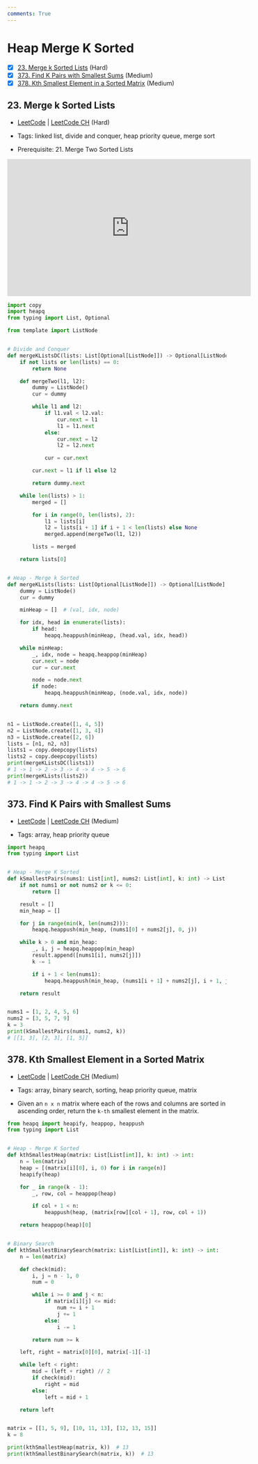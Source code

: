 ```yaml
---
comments: True
---
```


# Heap Merge K Sorted

- [x] [23. Merge k Sorted Lists](https://leetcode.cn/problems/merge-k-sorted-lists/) (Hard)
- [x] [373. Find K Pairs with Smallest Sums](https://leetcode.cn/problems/find-k-pairs-with-smallest-sums/) (Medium)
- [x] [378. Kth Smallest Element in a Sorted Matrix](https://leetcode.cn/problems/kth-smallest-element-in-a-sorted-matrix/) (Medium)

## 23. Merge k Sorted Lists

-   [LeetCode](https://leetcode.com/problems/merge-k-sorted-lists/) | [LeetCode CH](https://leetcode.cn/problems/merge-k-sorted-lists/) (Hard)

-   Tags: linked list, divide and conquer, heap priority queue, merge sort
-   Prerequisite: 21. Merge Two Sorted Lists

<iframe width="560" height="315" src="https://www.youtube.com/embed/q5a5OiGbT6Q?si=SlQg9SKZh1YL62vH" title="YouTube video player" frameborder="0" allow="accelerometer; autoplay; clipboard-write; encrypted-media; gyroscope; picture-in-picture; web-share" referrerpolicy="strict-origin-when-cross-origin" allowfullscreen></iframe>

```python title="23. Merge k Sorted Lists - Python Solution"
import copy
import heapq
from typing import List, Optional

from template import ListNode


# Divide and Conquer
def mergeKListsDC(lists: List[Optional[ListNode]]) -> Optional[ListNode]:
    if not lists or len(lists) == 0:
        return None

    def mergeTwo(l1, l2):
        dummy = ListNode()
        cur = dummy

        while l1 and l2:
            if l1.val < l2.val:
                cur.next = l1
                l1 = l1.next
            else:
                cur.next = l2
                l2 = l2.next

            cur = cur.next

        cur.next = l1 if l1 else l2

        return dummy.next

    while len(lists) > 1:
        merged = []

        for i in range(0, len(lists), 2):
            l1 = lists[i]
            l2 = lists[i + 1] if i + 1 < len(lists) else None
            merged.append(mergeTwo(l1, l2))

        lists = merged

    return lists[0]


# Heap - Merge k Sorted
def mergeKLists(lists: List[Optional[ListNode]]) -> Optional[ListNode]:
    dummy = ListNode()
    cur = dummy

    minHeap = []  # (val, idx, node)

    for idx, head in enumerate(lists):
        if head:
            heapq.heappush(minHeap, (head.val, idx, head))

    while minHeap:
        _, idx, node = heapq.heappop(minHeap)
        cur.next = node
        cur = cur.next

        node = node.next
        if node:
            heapq.heappush(minHeap, (node.val, idx, node))

    return dummy.next


n1 = ListNode.create([1, 4, 5])
n2 = ListNode.create([1, 3, 4])
n3 = ListNode.create([2, 6])
lists = [n1, n2, n3]
lists1 = copy.deepcopy(lists)
lists2 = copy.deepcopy(lists)
print(mergeKListsDC(lists1))
# 1 -> 1 -> 2 -> 3 -> 4 -> 4 -> 5 -> 6
print(mergeKLists(lists2))
# 1 -> 1 -> 2 -> 3 -> 4 -> 4 -> 5 -> 6

```

## 373. Find K Pairs with Smallest Sums

-   [LeetCode](https://leetcode.com/problems/find-k-pairs-with-smallest-sums/) | [LeetCode CH](https://leetcode.cn/problems/find-k-pairs-with-smallest-sums/) (Medium)

-   Tags: array, heap priority queue

```python title="373. Find K Pairs with Smallest Sums - Python Solution"
import heapq
from typing import List


# Heap - Merge K Sorted
def kSmallestPairs(nums1: List[int], nums2: List[int], k: int) -> List[List[int]]:
    if not nums1 or not nums2 or k <= 0:
        return []

    result = []
    min_heap = []

    for j in range(min(k, len(nums2))):
        heapq.heappush(min_heap, (nums1[0] + nums2[j], 0, j))

    while k > 0 and min_heap:
        _, i, j = heapq.heappop(min_heap)
        result.append([nums1[i], nums2[j]])
        k -= 1

        if i + 1 < len(nums1):
            heapq.heappush(min_heap, (nums1[i + 1] + nums2[j], i + 1, j))

    return result


nums1 = [1, 2, 4, 5, 6]
nums2 = [3, 5, 7, 9]
k = 3
print(kSmallestPairs(nums1, nums2, k))
# [[1, 3], [2, 3], [1, 5]]

```

## 378. Kth Smallest Element in a Sorted Matrix

-   [LeetCode](https://leetcode.com/problems/kth-smallest-element-in-a-sorted-matrix/) | [LeetCode CH](https://leetcode.cn/problems/kth-smallest-element-in-a-sorted-matrix/) (Medium)

-   Tags: array, binary search, sorting, heap priority queue, matrix
-   Given an `n x n` matrix where each of the rows and columns are sorted in ascending order, return the `k-th` smallest element in the matrix.

```python title="378. Kth Smallest Element in a Sorted Matrix - Python Solution"
from heapq import heapify, heappop, heappush
from typing import List


# Heap - Merge K Sorted
def kthSmallestHeap(matrix: List[List[int]], k: int) -> int:
    n = len(matrix)
    heap = [(matrix[i][0], i, 0) for i in range(n)]
    heapify(heap)

    for _ in range(k - 1):
        _, row, col = heappop(heap)

        if col + 1 < n:
            heappush(heap, (matrix[row][col + 1], row, col + 1))

    return heappop(heap)[0]


# Binary Search
def kthSmallestBinarySearch(matrix: List[List[int]], k: int) -> int:
    n = len(matrix)

    def check(mid):
        i, j = n - 1, 0
        num = 0

        while i >= 0 and j < n:
            if matrix[i][j] <= mid:
                num += i + 1
                j += 1
            else:
                i -= 1

        return num >= k

    left, right = matrix[0][0], matrix[-1][-1]

    while left < right:
        mid = (left + right) // 2
        if check(mid):
            right = mid
        else:
            left = mid + 1

    return left


matrix = [[1, 5, 9], [10, 11, 13], [12, 13, 15]]
k = 8

print(kthSmallestHeap(matrix, k))  # 13
print(kthSmallestBinarySearch(matrix, k))  # 13

```
